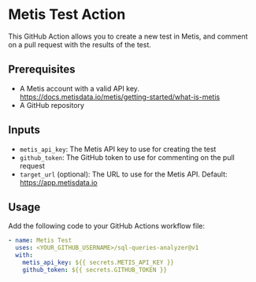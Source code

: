 # Metis Test Action

This GitHub Action allows you to create a new test in Metis, and comment on a pull request with the results of the test.

## Prerequisites
- A Metis account with a valid API key. https://docs.metisdata.io/metis/getting-started/what-is-metis
- A GitHub repository

## Inputs
- `metis_api_key`: The Metis API key to use for creating the test
- `github_token`: The GitHub token to use for commenting on the pull request
- `target_url` (optional): The URL to use for the Metis API. Default: https://app.metisdata.io

## Usage
Add the following code to your GitHub Actions workflow file:
```yaml
- name: Metis Test
  uses: <YOUR_GITHUB_USERNAME>/sql-queries-analyzer@v1
  with:
    metis_api_key: ${{ secrets.METIS_API_KEY }}
    github_token: ${{ secrets.GITHUB_TOKEN }}